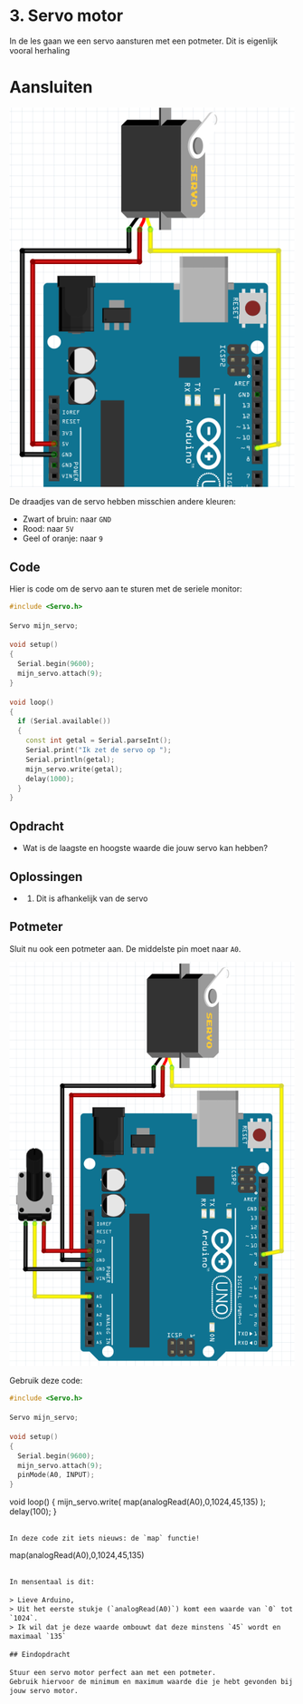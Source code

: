 # 3. Servo motor

In de les gaan we een servo aansturen met een potmeter.
Dit is eigenlijk vooral herhaling

# Aansluiten

![Stroomschema](3_servo_motor_blink.png)

De draadjes van de servo hebben misschien andere kleuren:

 * Zwart of bruin: naar `GND`
 * Rood: naar `5V`
 * Geel of oranje: naar `9`

## Code

Hier is code om de servo aan te sturen met de seriele monitor:

```c++
#include <Servo.h>

Servo mijn_servo;

void setup()
{
  Serial.begin(9600);
  mijn_servo.attach(9);
}

void loop()
{
  if (Serial.available())
  {
    const int getal = Serial.parseInt();
    Serial.print("Ik zet de servo op ");
    Serial.println(getal);
    mijn_servo.write(getal);
    delay(1000);
  }
}
```

## Opdracht

 * Wat is de laagste en hoogste waarde die jouw servo kan hebben?

## Oplossingen

 * 1. Dit is afhankelijk van de servo

## Potmeter

Sluit nu ook een potmeter aan. De middelste pin moet naar `A0`.

![Servo motor en potmeter](3_servo_motor_met_potmeter.png)

Gebruik deze code:


```c++
#include <Servo.h>

Servo mijn_servo;

void setup() 
{
  Serial.begin(9600);
  mijn_servo.attach(9);
  pinMode(A0, INPUT);
}
```

void loop()
{
  mijn_servo.write(
    map(analogRead(A0),0,1024,45,135)
  );
  delay(100);
}
```

In deze code zit iets nieuws: de `map` functie!

```
map(analogRead(A0),0,1024,45,135)
```

In mensentaal is dit:

> Lieve Arduino,
> Uit het eerste stukje (`analogRead(A0)`) komt een waarde van `0` tot `1024`.
> Ik wil dat je deze waarde ombouwt dat deze minstens `45` wordt en maximaal `135`

## Eindopdracht

Stuur een servo motor perfect aan met een potmeter. 
Gebruik hiervoor de minimum en maximum waarde die je hebt gevonden bij jouw servo motor.
